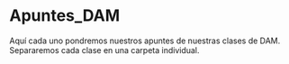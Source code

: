 # Apuntes_DAM
Aquí cada uno pondremos nuestros apuntes de nuestras clases de DAM. Separaremos cada clase en una carpeta individual. 